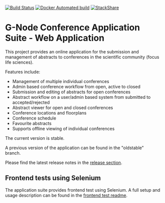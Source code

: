 [![Build Status](https://travis-ci.org/G-Node/GCA-Web.png?branch=master)](https://travis-ci.org/G-Node/GCA-Web)
[![Docker Automated build](https://img.shields.io/docker/automated/gnode/gca.svg)](https://hub.docker.com/r/gnode/gca/builds)
[![StackShare](https://img.shields.io/badge/tech-stack-0690fa.svg?style=flat)](https://stackshare.io/cgars/gca-web)

G-Node Conference Application Suite - Web Application
=====================================================

This project provides an online application for the submission and management of abstracts to conferences 
in the scientific community (focus life sciences).

Features include:
- Management of multiple individual conferences
- Admin based conference workflow from open, active to closed
- Submission and editing of abstracts for open conferences
- Abstract workflow on a user/admin based system from submitted to accepted/rejected
- Abstract viewer for open and closed conferences
- Conference locations and floorplans
- Conference schedule
- Favourite abstracts
- Supports offline viewing of individual conferences

The current version is stable.

A previous version of the application can be found in the "oldstable" branch.

Please find the latest release notes in the [release section](https://github.com/G-Node/GCA-Web/releases).


## Frontend tests using Selenium

The application suite provides frontend test using Selenium. A full setup and usage description can be found in the
[frontend test readme](./test/frontend/Readme.md).
